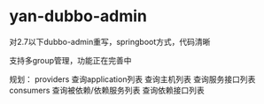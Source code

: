 # yan-dubbo-admin
对2.7以下dubbo-admin重写，springboot方式，代码清晰

支持多group管理，功能正在完善中

规划：
providers
  查询application列表
    查询主机列表
      查询服务接口列表
consumers
  查询被依赖/依赖服务列表
    查询依赖接口列表

